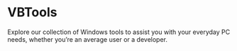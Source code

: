 # VBTools
Explore our collection of Windows tools to assist you with your everyday PC needs, whether you’re an average user or a developer.
